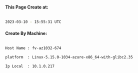 
   
#### This Page Create at:

```bash

2023-03-10 - 15:55:31 UTC

```

#### Create By Machine:

```bash

Host Name : fv-az1032-674

platform  : Linux-5.15.0-1034-azure-x86_64-with-glibc2.35

Ip Local  : 10.1.0.217

```

